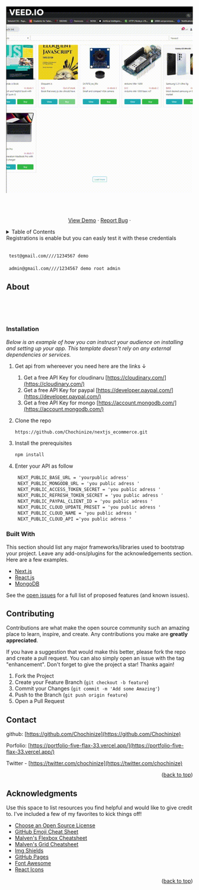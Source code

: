 ![](public/GIFS/login.gif ) 
<div id="top"></div>
<!--
*** Thanks for checking out the Best-README-Template. If you have a suggestion
*** that would make this better, please fork the repo and create a pull request
*** or simply open an issue with the tag "enhancement".
*** Don't forget to give the project a star!
*** Thanks again! Now go create something AMAZING! :D
-->



<!-- PROJECT SHIELDS -->
<!--
*** I'm using markdown "reference style" links for readability.
*** Reference links are enclosed in brackets [ ] instead of parentheses ( ).
*** See the bottom of this document for the declaration of the reference variables
*** for contributors-url, forks-url, etc. This is an optional, concise syntax you may use.
*** https://www.markdownguide.org/basic-syntax/#reference-style-links
-->
<!-- [![Contributors][contributors-shield]][contributors-url]
[![Forks][forks-shield]][forks-url]
[![Stargazers][stars-shield]][stars-url]
[![Issues][issues-shield]][issues-url]
[![MIT License][license-shield]][license-url]
[![LinkedIn][linkedin-shield]][linkedin-url] -->



<br />
<div align="center">
  <a href="https://github.com/othneildrew/Best-README-Template">
    <p align="center">
</p>  
  </a>

 
   <br />
    <a href="https://nextjs-ecommerce-six-sigma.vercel.app">View Demo</a>
    ·
    <a href="https://github.com/othneildrew/Best-README-Template/issues">Report Bug</a>
    ·
   </p>
</div>



<!-- TABLE OF CONTENTS -->
<details>
  <summary>Table of Contents</summary>
  
  <ol>
    <li><a href="#about" >About The Project</a></li>
    <li><a href="#installation">Instalation</a></li>
    <li><a href="#builtwith">Built with</a></li>
    <li><a href="#contributing">Contributing</a></li>
    <li><a href="#contact">Contact</a></li>
    <li><a href="#acknowledgments">Acknowledgments</a></li>
  </ol>
</details>
Registrations is enable but you can easly test it with these credentials

   ```sh
   
    test@gmail.com////1234567 demo

    admin@gmail.com////1234567 demo root admin
   
   ```
   


<!-- ABOUT THE PROJECT -->
## About
</br>
</br>
</br>
 








### Installation

_Below is an example of how you can instruct your audience on installing and setting up your app. This template doesn't rely on any external dependencies or services._

1. Get api from whereever you need here are the links    &#8595;
    1. Get a free API Key for cloudinaru [https://cloudinary.com/](https://cloudinary.com/)
    2. Get a free API Key for paypal [https://developer.paypal.com/](https://developer.paypal.com/)
    2. Get a free API Key for mongo [https://account.mongodb.com/](https://account.mongodb.com/)
  
2. Clone the repo
    ```sh
   https://github.com/Chochinize/nextjs_ecommerce.git
   ```
3. Install the prerequisites
    ```sh
   npm install 
   ```
4. Enter your API as follow 
   ```
    NEXT_PUBLIC_BASE_URL = 'yourpublic adress' 
    NEXT_PUBLIC_MONGODB_URL = 'you public adress '
    NEXT_PUBLIC_ACCESS_TOKEN_SECRET = 'you public adress '
    NEXT_PUBLIC_REFRESH_TOKEN_SECRET = 'you public adress '
    NEXT_PUBLIC_PAYPAL_CLIENT_ID = 'you public adress '
    NEXT_PUBLIC_CLOUD_UPDATE_PRESET = 'you public adress '
    NEXT_PUBLIC_CLOUD_NAME = 'you public adress '
    NEXT_PUBLIC_CLOUD_API ='you public adress '
   ```

<!-- USAGE EXAMPLES -->

### Built With

This section should list any major frameworks/libraries used to bootstrap your project. Leave any add-ons/plugins for the acknowledgements section. Here are a few examples.

* [Next.js](https://nextjs.org/)
* [React.js](https://reactjs.org/)
* [MongoDB](https://vuejs.org/)


<!-- ROADMAP -->


See the [open issues](https://github.com/othneildrew/Best-README-Template/issues) for a full list of proposed features (and known issues).





<!-- CONTRIBUTING -->
## Contributing

Contributions are what make the open source community such an amazing place to learn, inspire, and create. Any contributions you make are **greatly appreciated**.

If you have a suggestion that would make this better, please fork the repo and create a pull request. You can also simply open an issue with the tag "enhancement".
Don't forget to give the project a star! Thanks again!

1. Fork the Project
2. Create your Feature Branch (`git checkout -b feature`)
3. Commit your Changes (`git commit -m 'Add some Amazing'`)
4. Push to the Branch (`git push origin feature`)
5. Open a Pull Request







<!-- CONTACT -->
## Contact

github: [https://github.com/Chochinize](https://github.com/Chochinize)

Porfolio: [https://portfolio-five-flax-33.vercel.app/](https://portfolio-five-flax-33.vercel.app/)

Twitter - [https://twitter.com/chochinize](https://twitter.com/chochinize) 

<p align="right">(<a href="#top">back to top</a>)</p>



<!-- ACKNOWLEDGMENTS -->
## Acknowledgments

Use this space to list resources you find helpful and would like to give credit to. I've included a few of my favorites to kick things off!

* [Choose an Open Source License](https://choosealicense.com)
* [GitHub Emoji Cheat Sheet](https://www.webpagefx.com/tools/emoji-cheat-sheet)
* [Malven's Flexbox Cheatsheet](https://flexbox.malven.co/)
* [Malven's Grid Cheatsheet](https://grid.malven.co/)
* [Img Shields](https://shields.io)
* [GitHub Pages](https://pages.github.com)
* [Font Awesome](https://fontawesome.com)
* [React Icons](https://react-icons.github.io/react-icons/search)

<p align="right">(<a href="#top">back to top</a>)</p>



<!-- MARKDOWN LINKS & IMAGES -->
<!-- https://www.markdownguide.org/basic-syntax/#reference-style-links -->
[contributors-shield]: https://img.shields.io/github/contributors/othneildrew/Best-README-Template.svg?style=for-the-badge
[contributors-url]: https://github.com/othneildrew/Best-README-Template/graphs/contributors
[forks-shield]: https://img.shields.io/github/forks/othneildrew/Best-README-Template.svg?style=for-the-badge
[forks-url]: https://github.com/othneildrew/Best-README-Template/network/members
[stars-shield]: https://img.shields.io/github/stars/othneildrew/Best-README-Template.svg?style=for-the-badge
[stars-url]: https://github.com/othneildrew/Best-README-Template/stargazers
[issues-shield]: https://img.shields.io/github/issues/othneildrew/Best-README-Template.svg?style=for-the-badge
[issues-url]: https://github.com/othneildrew/Best-README-Template/issues
[license-shield]: https://img.shields.io/github/license/othneildrew/Best-README-Template.svg?style=for-the-badge
[license-url]: https://github.com/othneildrew/Best-README-Template/blob/master/LICENSE.txt
[linkedin-shield]: https://img.shields.io/badge/-LinkedIn-black.svg?style=for-the-badge&logo=linkedin&colorB=555
[linkedin-url]: https://linkedin.com/in/othneildrew
[product-screenshot]: images/screenshot.png